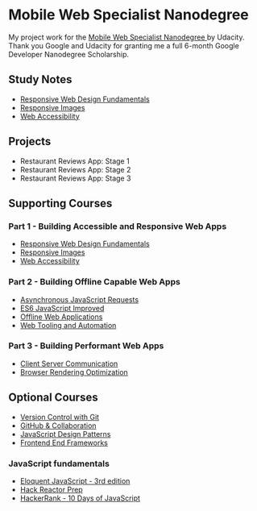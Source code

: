 # Mobile Web Specialist Nanodegree

My project work for the [Mobile Web Specialist Nanodegree ](https://sites.google.com/knowlabs.com/gdnd2017/home) by Udacity.  
Thank you Google and Udacity for granting me a full 6-month Google Developer Nanodegree Scholarship.

## Study Notes
* [Responsive Web Design Fundamentals](docs/study-notes/responsive-web-design-fundamentals.md)
* [Responsive Images](docs/study-notes/responsive-images.md)
* [Web Accessibility](docs/study-notes/web-accessibility.md)

## Projects

* Restaurant Reviews App: Stage 1
* Restaurant Reviews App: Stage 2
* Restaurant Reviews App: Stage 3

## Supporting Courses
### Part 1 - Building Accessible and Responsive Web Apps
* [Responsive Web Design Fundamentals](https://www.udacity.com/course/responsive-web-design-fundamentals--ud893)
* [Responsive Images](https://www.udacity.com/course/responsive-images--ud882)
* [Web Accessibility](https://www.udacity.com/course/web-accessibility--ud891)

### Part 2 - Building Offline Capable Web Apps
* [Asynchronous JavaScript Requests](https://www.udacity.com/course/asynchronous-javascript-requests--ud109)
* [ES6 JavaScript Improved](https://www.udacity.com/course/es6-javascript-improved--ud356)
* [Offline Web Applications](https://www.udacity.com/course/offline-web-applications--ud899)
* [Web Tooling and Automation](https://www.udacity.com/course/web-tooling-automation--ud892)

### Part 3 - Building Performant Web Apps
* [Client Server Communication](https://www.udacity.com/course/client-server-communication--ud897)
* [Browser Rendering Optimization](https://www.udacity.com/course/browser-rendering-optimization--ud860)

## Optional Courses
* [Version Control with Git](https://www.udacity.com/course/ud123)
* [GitHub & Collaboration](https://eu.udacity.com/course/github-collaboration--ud456)
* [JavaScript Design Patterns](https://www.udacity.com/course/ud989)
* [Frontend End Frameworks](https://www.udacity.com/course/ud894)

### JavaScript fundamentals
* [Eloquent JavaScript - 3rd edition](http://eloquentjavascript.net/3rd_edition/)
* [Hack Reactor Prep](https://www.hackreactor.com/prep-programs)
* [HackerRank - 10 Days of JavaScript](https://www.hackerrank.com/domains/tutorials/10-days-of-javascript)
